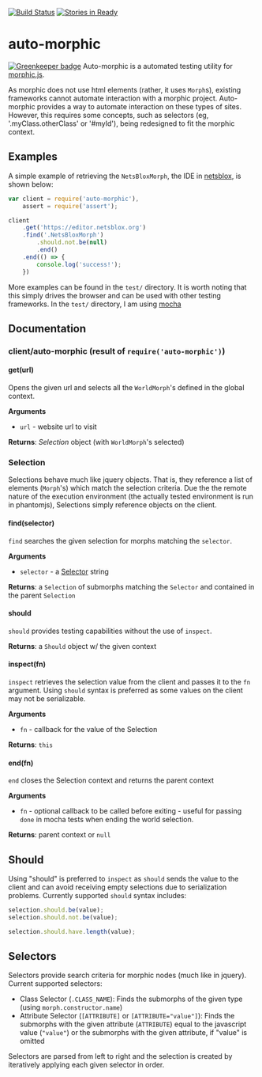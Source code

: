 [![Build Status](https://travis-ci.org/NetsBlox/auto-morphic.svg?branch=master)](https://travis-ci.org/NetsBlox/auto-morphic)
[![Stories in Ready](https://badge.waffle.io/NetsBlox/auto-morphic.png?label=ready&title=Ready)](http://waffle.io/NetsBlox/auto-morphic)
# auto-morphic

[![Greenkeeper badge](https://badges.greenkeeper.io/NetsBlox/auto-morphic.svg)](https://greenkeeper.io/)
Auto-morphic is a automated testing utility for [morphic.js](https://github.com/jmoenig/morphic.js).

As morphic does not use html elements (rather, it uses `Morph`s), existing frameworks cannot automate interaction with a morphic project. Auto-morphic provides a way to automate interaction on these types of sites. However, this requires some concepts, such as selectors (eg, '.myClass.otherClass' or '#myId'), being redesigned to fit the morphic context.

## Examples
A simple example of retrieving the `NetsBloxMorph`, the IDE in [netsblox](https://netsblox.org), is shown below:

```javascript
var client = require('auto-morphic'),
    assert = require('assert');

client
    .get('https://editor.netsblox.org')
    .find('.NetsBloxMorph')
        .should.not.be(null)
        .end()
    .end(() => {
        console.log('success!');
    })
```

More examples can be found in the `test/` directory. It is worth noting that this simply drives the browser and can be used with other testing frameworks. In the `test/` directory, I am using [mocha](http://mochajs.org)

## Documentation
### client/auto-morphic (result of `require('auto-morphic')`)
#### get(url)
Opens the given url and selects all the `WorldMorph`'s defined in the global context.

__Arguments__
- `url` - website url to visit

__Returns__: _Selection_ object (with `WorldMorph`'s selected)

### Selection
Selections behave much like jquery objects. That is, they reference a list of elements (`Morph`'s) which match the selection criteria. Due the the remote nature of the execution environment (the actually tested environment is run in phantomjs), Selections simply reference objects on the client.

#### find(selector)
`find` searches the given selection for morphs matching the `selector`.

__Arguments__
- `selector` - a [Selector](#Selectors) string

__Returns__: a `Selection` of submorphs matching the `Selector` and contained in the parent `Selection`

#### should
`should` provides testing capabilities without the use of `inspect`.

__Returns__: a `Should` object w/ the given context

#### inspect(fn)
`inspect` retrieves the selection value from the client and passes it to the `fn` argument. Using `should` syntax is preferred as some values on the client may not be serializable.

__Arguments__
- `fn` - callback for the value of the Selection

__Returns__: `this`

#### end(fn)
`end` closes the Selection context and returns the parent context

__Arguments__
- `fn` - optional callback to be called before exiting - useful for passing `done` in mocha tests when ending the world selection.

__Returns__: parent context or `null`

## Should
Using "should" is preferred to `inspect` as `should` sends the value to the client and can avoid receiving empty selections due to serialization problems. Currently supported `should` syntax includes:

```javascript
selection.should.be(value);
selection.should.not.be(value);

selection.should.have.length(value);
```

## Selectors
Selectors provide search criteria for morphic nodes (much like in jquery). Current supported selectors:
- Class Selector (`.CLASS_NAME`): Finds the submorphs of the given type (using `morph.constructor.name`)
- Attribute Selector (`[ATTRIBUTE]` or `[ATTRIBUTE="value"]`): Finds the submorphs with the given attribute (`ATTRIBUTE`) equal to the javascript value (`"value"`) or the submorphs with the given attribute, if "value" is omitted

Selectors are parsed from left to right and the selection is created by iteratively applying each given selector in order.
